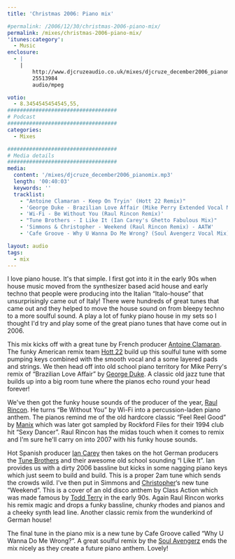 ```yaml
---
title: 'Christmas 2006: Piano mix'

#permalink: /2006/12/30/christmas-2006-piano-mix/
permalink: /mixes/christmas-2006-piano-mix/
'itunes:category':
  - Music
enclosure:
  - |
    |
        http://www.djcruzeaudio.co.uk/mixes/djcruze_december2006_pianomix.mp3
        25513984
        audio/mpeg

votio:
  - 8.3454545454545,55,
###################################
# Podcast
###################################
categories:
  - Mixes

###################################
# Media details
###################################
media:
  content: '/mixes/djcruze_december2006_pianomix.mp3'
  length: '00:40:03'
  keywords: ''
  tracklist:
    - "Antoine Clamaran - Keep On Tryin' (Hott 22 Remix)"
    - 'George Duke - Brazilian Love Affair (Mike Perry Extended Vocal Mix)'
    - 'Wi-Fi - Be Without You (Raul Rincon Remix)'
    - "Tune Brothers - I Like It (Ian Carey's Ghetto Fabulous Mix)"
    - 'Simmons & Christopher - Weekend (Raul Rincon Remix) - AATW'
    - 'Cafe Groove - Why U Wanna Do Me Wrong? (Soul Avengerz Vocal Mix) - Hit! Records'

layout: audio
tags:
  - mix
---
```


I love piano house. It's that simple. I first got into it in the early 90s when house music moved from the synthesizer based acid house and early techno that people were producing into the Italian &#8220;Italo-house&#8221; that unsurprisingly came out of Italy! There were hundreds of great tunes that came out and they helped to move the house sound on from bleepy techno to a more soulful sound. A play a lot of funky piano house in my sets so I thought I'd try and play some of the great piano tunes that have come out in 2006.

This mix kicks off with a great tune by French producer [Antoine Clamaran][1]. The funky American remix team [Hott 22][2] build up this soulful tune with some pumping keys combined with the smooth vocal and a some layered pads and strings. We then head off into old school piano territory for Mike Perry's remix of &#8220;Brazilian Love Affair&#8221; by [George Duke][3]. A classic old jazz tune that builds up into a big room tune where the pianos echo round your head forever!

We've then got the funky house sounds of the producer of the year, [Raul Rincon][4]. He turns &#8220;Be Without You&#8221; by Wi-Fi into a percussion-laden piano anthem. The pianos remind me of the old hardcore classic &#8220;Feel Reel Good&#8221; by [Manix][5] which was later got sampled by Rockford Files for their 1994 club hit &#8220;Sexy Dancer&#8221;. Raul Rincon has the midas touch when it comes to remix and I'm sure he'll carry on into 2007 with his funky house sounds.

Hot Spanish producer [Ian Carey][6] then takes on the hot German producers the [Tune Brothers][7] and their awesome old school sounding &#8220;I Like It&#8221;. Ian provides us with a dirty 2006 bassline but kicks in some nagging piano keys which just seem to build and build. This is a proper 2am tune which sends the crowds wild. I've then put in Simmons and [Christopher][8]&#8216;s new tune &#8220;Weekend&#8221;. This is a cover of an old disco anthem by Class Action which was made famous by [Todd Terry][9] in the early 90s. Again Raul Rincon works his remix magic and drops a funky bassline, chunky rhodes and pianos and a cheeky synth lead line. Another classic remix from the wunderkind of German house!

The final tune in the piano mix is a new tune by Cafe Groove called &#8220;Why U Wanna Do Me Wrong?&#8221;. A great soulful remix by the [Soul Avengerz][10] ends the mix nicely as they create a future piano anthem. Lovely!

[1]: http://www.antoineclamaran.com/
[2]: http://www.deejaybooking.com/hott22
[3]: http://www.georgeduke.com/
[4]: http://www.raulrincon.org/
[5]: http://www.discogs.com/artist/Manix
[6]: http://www.ian45carey.com/
[7]: http://www.tunebrothers.de/
[8]: http://www.dennischristopher.com/
[9]: http://www.myspace.com/teeschoice
[10]: http://www.soulavengerz.com/
